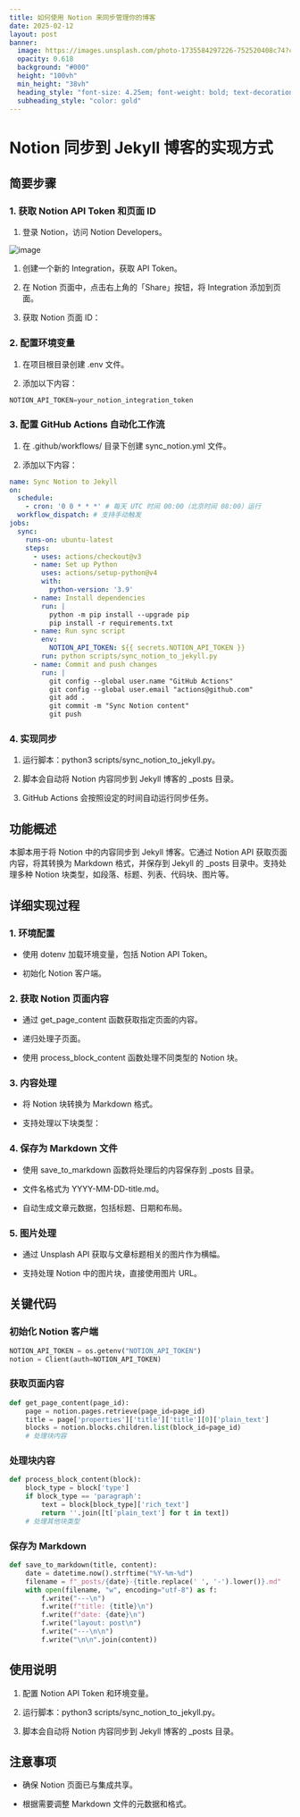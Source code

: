 ```yaml
---
title: 如何使用 Notion 来同步管理你的博客
date: 2025-02-12
layout: post
banner:
  image: https://images.unsplash.com/photo-1735584297226-752520408c74?crop=entropy&cs=tinysrgb&fit=max&fm=jpg&ixid=M3w2OTIwMzJ8MHwxfHJhbmRvbXx8fHx8fHx8fDE3MzkzODQ4MTF8&ixlib=rb-4.0.3&q=80&w=1080
  opacity: 0.618
  background: "#000"
  height: "100vh"
  min_height: "38vh"
  heading_style: "font-size: 4.25em; font-weight: bold; text-decoration: underline"
  subheading_style: "color: gold"
---
```


# Notion 同步到 Jekyll 博客的实现方式

## 简要步骤

### 1. 获取 Notion API Token 和页面 ID

1. 登录 Notion，访问 Notion Developers。

![image](https://prod-files-secure.s3.us-west-2.amazonaws.com/a7a0cc5a-89b9-4cda-8686-1fba0ca52f40/d19c1afe-dea5-4312-9333-786b0ba83054/image.png?X-Amz-Algorithm=AWS4-HMAC-SHA256&X-Amz-Content-Sha256=UNSIGNED-PAYLOAD&X-Amz-Credential=ASIAZI2LB4665LMIQ4VM%2F20250212%2Fus-west-2%2Fs3%2Faws4_request&X-Amz-Date=20250212T182650Z&X-Amz-Expires=3600&X-Amz-Security-Token=IQoJb3JpZ2luX2VjENX%2F%2F%2F%2F%2F%2F%2F%2F%2F%2FwEaCXVzLXdlc3QtMiJIMEYCIQCm8X%2F%2FC7t9OOPeCOO4ZDz8OttOOhaawY3a%2FUolWIcaiQIhANhXfWXRmzT6SYMfCAiE9U9F1U%2BD6geNxCDKBbo8Blc5KogECO7%2F%2F%2F%2F%2F%2F%2F%2F%2F%2FwEQABoMNjM3NDIzMTgzODA1IgzNSMxNKHN%2BRBMjDhcq3APEGdR327YfRii647XECXjXTVsp6QHLyQJh1n33lb03eADnG3TBOKa6NFgXTmJFZn6j0YtWvahF3c4e2lZ3OPUEWsV3Xg9PWzKY5gmRtDWqtFCmLrFNTqW861Q%2FFLrKthkhZFWY271xYKIbbI9bPz3i0syyM5EmN4NsgtdZs9pj7EyIe4SPQDsKEiG6McRiq9E43CAJrH%2FEtKHT7u2zNsLu4NklF%2BeH8ifhjxKptGtla3DL2o9ge5chF5d5H%2BkNenM7fQJXFyB9qnVU5Gecs%2BMpvJs3qSq4kx97mP4NzCSAPIkYxI2mzVZC2O3P%2FHBBTTvfUdt4yWFmCMTOcc%2FNXPOcl09SFpmmBMWSktmBIW4%2BXdrwVqd20hVqmViSJ9DlZY5N9k6B28AHzpeaIHF851sg%2BcDftmw7lZ65TxnCPllhNCSUuB3YviYNJn7qIK4B64X7Vfw1nM198EOQoYsUS%2Fzlf8hWJLdimTlWDrRTVi7OM4DuKDfCQDgsgYC5yPx0DgYyJl4qtB8huWL5ZKIrpsuuqw4WsQYClCKc5AuQyd1GJLeESLVlw%2BFmC1%2BnGC5XWQnIHo6mOukpbUjA%2B28mwRIpb0UYeEQLq%2F61hAiwWi6nlsIeiXtHAfk49E6mKzDJrrK9BjqkAacWUgTxB%2BK1PuX1xkdeorIe9%2B3sy0RrXQcgc4AUgeSOLheNx6KTBaXB60oDERRJYKANMrLMnN%2FVI%2F%2FCWf%2BTiGgZONfmYR3nscsSViJJWA4Z%2FwSSjmALmQVh6PNLFjnURI2jGrD3%2FoX2yNbDeKNLHmihxoIpsRtZiPCo5dlqGqsh64zBrHCXFF9IdalNOc4OEC3QZYBWU1THhRHLHQ67cvsuNoej&X-Amz-Signature=49099e53a3fbf1b1684b416ef3f4522d1edcffa28d6b132fbee053c83374f4bb&X-Amz-SignedHeaders=host&x-id=GetObject)

1. 创建一个新的 Integration，获取 API Token。

1. 在 Notion 页面中，点击右上角的「Share」按钮，将 Integration 添加到页面。

1. 获取 Notion 页面 ID：


### 2. 配置环境变量

1. 在项目根目录创建 .env 文件。

1. 添加以下内容：

```javascript
NOTION_API_TOKEN=your_notion_integration_token
```

### 3. 配置 GitHub Actions 自动化工作流

1. 在 .github/workflows/ 目录下创建 sync_notion.yml 文件。

1. 添加以下内容：

```yaml
name: Sync Notion to Jekyll
on:
  schedule:
    - cron: '0 0 * * *' # 每天 UTC 时间 00:00（北京时间 08:00）运行
  workflow_dispatch: # 支持手动触发
jobs:
  sync:
    runs-on: ubuntu-latest
    steps:
      - uses: actions/checkout@v3
      - name: Set up Python
        uses: actions/setup-python@v4
        with:
          python-version: '3.9'
      - name: Install dependencies
        run: |
          python -m pip install --upgrade pip
          pip install -r requirements.txt
      - name: Run sync script
        env:
          NOTION_API_TOKEN: ${{ secrets.NOTION_API_TOKEN }}
        run: python scripts/sync_notion_to_jekyll.py
      - name: Commit and push changes
        run: |
          git config --global user.name "GitHub Actions"
          git config --global user.email "actions@github.com"
          git add .
          git commit -m "Sync Notion content"
          git push
```

### 4. 实现同步

1. 运行脚本：python3 scripts/sync_notion_to_jekyll.py。

1. 脚本会自动将 Notion 内容同步到 Jekyll 博客的 _posts 目录。

1. GitHub Actions 会按照设定的时间自动运行同步任务。

## 功能概述

本脚本用于将 Notion 中的内容同步到 Jekyll 博客。它通过 Notion API 获取页面内容，将其转换为 Markdown 格式，并保存到 Jekyll 的 _posts 目录中。支持处理多种 Notion 块类型，如段落、标题、列表、代码块、图片等。

## 详细实现过程

### 1. 环境配置

- 使用 dotenv 加载环境变量，包括 Notion API Token。

- 初始化 Notion 客户端。

### 2. 获取 Notion 页面内容

- 通过 get_page_content 函数获取指定页面的内容。

- 递归处理子页面。

- 使用 process_block_content 函数处理不同类型的 Notion 块。

### 3. 内容处理

- 将 Notion 块转换为 Markdown 格式。

- 支持处理以下块类型：


### 4. 保存为 Markdown 文件

- 使用 save_to_markdown 函数将处理后的内容保存到 _posts 目录。

- 文件名格式为 YYYY-MM-DD-title.md。

- 自动生成文章元数据，包括标题、日期和布局。

### 5. 图片处理

- 通过 Unsplash API 获取与文章标题相关的图片作为横幅。

- 支持处理 Notion 中的图片块，直接使用图片 URL。

## 关键代码

### 初始化 Notion 客户端

```python
NOTION_API_TOKEN = os.getenv("NOTION_API_TOKEN")
notion = Client(auth=NOTION_API_TOKEN)
```

### 获取页面内容

```python
def get_page_content(page_id):
    page = notion.pages.retrieve(page_id=page_id)
    title = page['properties']['title']['title'][0]['plain_text']
    blocks = notion.blocks.children.list(block_id=page_id)
    # 处理块内容
```

### 处理块内容

```python
def process_block_content(block):
    block_type = block['type']
    if block_type == 'paragraph':
        text = block[block_type]['rich_text']
        return ''.join([t['plain_text'] for t in text])
    # 处理其他块类型
```

### 保存为 Markdown

```python
def save_to_markdown(title, content):
    date = datetime.now().strftime("%Y-%m-%d")
    filename = f"_posts/{date}-{title.replace(' ', '-').lower()}.md"
    with open(filename, "w", encoding="utf-8") as f:
        f.write("---\n")
        f.write(f"title: {title}\n")
        f.write(f"date: {date}\n")
        f.write("layout: post\n")
        f.write("---\n\n")
        f.write("\n\n".join(content))
```

## 使用说明

1. 配置 Notion API Token 和环境变量。

1. 运行脚本：python3 scripts/sync_notion_to_jekyll.py。

1. 脚本会自动将 Notion 内容同步到 Jekyll 博客的 _posts 目录。

## 注意事项

- 确保 Notion 页面已与集成共享。

- 根据需要调整 Markdown 文件的元数据和格式。
